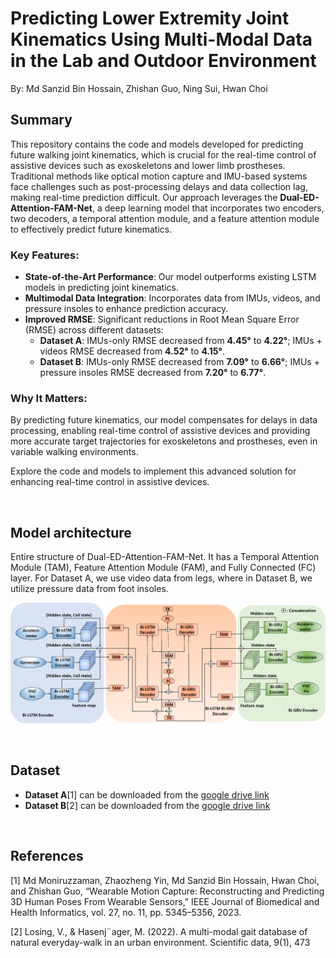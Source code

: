 # Predicting Lower Extremity Joint Kinematics Using Multi-Modal Data in the Lab and Outdoor Environment
By: Md Sanzid Bin Hossain, Zhishan Guo, Ning Sui, Hwan Choi

## Summary

This repository contains the code and models developed for predicting future walking joint kinematics, which is crucial for the real-time control of assistive devices such as exoskeletons and lower limb prostheses. Traditional methods like optical motion capture and IMU-based systems face challenges such as post-processing delays and data collection lag, making real-time prediction difficult. Our approach leverages the **Dual-ED-Attention-FAM-Net**, a deep learning model that incorporates two encoders, two decoders, a temporal attention module, and a feature attention module to effectively predict future kinematics.

### Key Features:
- **State-of-the-Art Performance**: Our model outperforms existing LSTM models in predicting joint kinematics.
- **Multimodal Data Integration**: Incorporates data from IMUs, videos, and pressure insoles to enhance prediction accuracy.
- **Improved RMSE**: Significant reductions in Root Mean Square Error (RMSE) across different datasets:
  - **Dataset A**: IMUs-only RMSE decreased from **4.45°** to **4.22°**; IMUs + videos RMSE decreased from **4.52°** to **4.15°**.
  - **Dataset B**: IMUs-only RMSE decreased from **7.09°** to **6.66°**; IMUs + pressure insoles RMSE decreased from **7.20°** to **6.77°**.

### Why It Matters:
By predicting future kinematics, our model compensates for delays in data processing, enabling real-time control of assistive devices and providing more accurate target trajectories for exoskeletons and prostheses, even in variable walking environments.

Explore the code and models to implement this advanced solution for enhancing real-time control in assistive devices.

<br>

## Model architecture

Entire structure of Dual-ED-Attention-FAM-Net. It has a Temporal Attention Module (TAM), Feature Attention Module (FAM), and Fully Connected (FC) layer. For Dataset A, we use video data from legs, where in Dataset B, we utilize pressure data from foot insoles.

![model_architecture](Images/Dual-Encoder_decoder.png)

<br>

## Dataset

- **Dataset A**[1] can be downloaded from the [google drive link](https://drive.google.com/file/d/1TAb1LAEt8EMMI5herwQd4T3f__2TWIMe/view?usp=drive_link)
- **Dataset B**[2] can be downloaded from the [google drive link](https://drive.google.com/file/d/17EKrzZxoqofL8vzS0g3gZ1EdGdmVSQRK/view?usp=sharing)

<br>

## References
[1] Md Moniruzzaman, Zhaozheng Yin, Md Sanzid Bin Hossain, Hwan Choi, and Zhishan Guo, “Wearable Motion Capture: Reconstructing and Predicting 3D Human Poses From Wearable Sensors,” IEEE Journal of Biomedical and Health Informatics, vol. 27, no. 11, pp. 5345–5356, 2023.

[2] Losing, V., & Hasenj¨ager, M. (2022). A multi-modal gait database of natural everyday-walk in an urban environment. Scientific data, 9(1), 473








